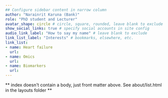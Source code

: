 ```yaml
---
## Configure sidebar content in narrow column
author: "Narainrit Karuna (Bank)"
role: "PhD student and Lecturer"
avatar_shape: circle # circle, square, rounded, leave blank to exclude
show_social_links: true # specify social accounts in site config
audio_link_label: "How to say my name" # leave blank to exclude
link_list_label: "Interests" # bookmarks, elsewhere, etc.
link_list:
- name: Heart failure
  url: 
- name: Omics
  url: 
- name: Biomarkers
  url: 
---
```


** index doesn't contain a body, just front matter above.
See about/list.html in the layouts folder **